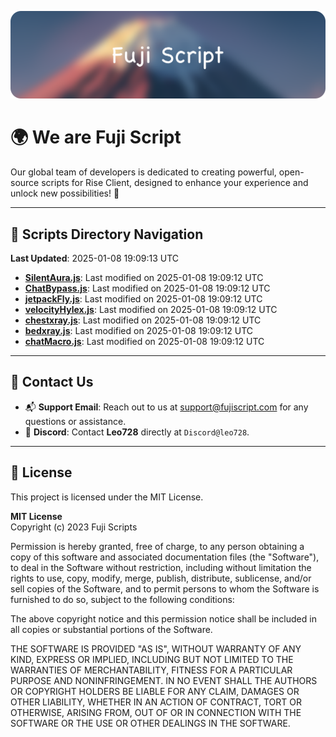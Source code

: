 ![Banner](.github/b.webp)

# 🌍 **We are Fuji Script**

Our global team of developers is dedicated to creating powerful, open-source scripts for Rise Client, designed to enhance your experience and unlock new possibilities! 🌟

---
<!-- SCRIPTS_NAVIGATION_START -->
## 📂 **Scripts Directory Navigation**

**Last Updated**: 2025-01-08 19:09:13 UTC

- **[SilentAura.js](scripts/SilentAura.js)**: Last modified on 2025-01-08 19:09:12 UTC
- **[ChatBypass.js](scripts/ChatBypass.js)**: Last modified on 2025-01-08 19:09:12 UTC
- **[jetpackFly.js](scripts/jetpackFly.js)**: Last modified on 2025-01-08 19:09:12 UTC
- **[velocityHylex.js](scripts/velocityHylex.js)**: Last modified on 2025-01-08 19:09:12 UTC
- **[chestxray.js](scripts/chestxray.js)**: Last modified on 2025-01-08 19:09:12 UTC
- **[bedxray.js](scripts/bedxray.js)**: Last modified on 2025-01-08 19:09:12 UTC
- **[chatMacro.js](scripts/chatMacro.js)**: Last modified on 2025-01-08 19:09:12 UTC

<!-- SCRIPTS_NAVIGATION_END -->

---

## 💬 **Contact Us**  
- 📬 **Support Email**: Reach out to us at [support@fujiscript.com](mailto:support@fujiscript.com) for any questions or assistance.  
- 💬 **Discord**: Contact **Leo728** directly at `Discord@leo728`.

---

## 📜 **License**

This project is licensed under the MIT License.  

**MIT License**  
Copyright (c) 2023 Fuji Scripts  

Permission is hereby granted, free of charge, to any person obtaining a copy of this software and associated documentation files (the "Software"), to deal in the Software without restriction, including without limitation the rights to use, copy, modify, merge, publish, distribute, sublicense, and/or sell copies of the Software, and to permit persons to whom the Software is furnished to do so, subject to the following conditions:  

The above copyright notice and this permission notice shall be included in all copies or substantial portions of the Software.  

THE SOFTWARE IS PROVIDED "AS IS", WITHOUT WARRANTY OF ANY KIND, EXPRESS OR IMPLIED, INCLUDING BUT NOT LIMITED TO THE WARRANTIES OF MERCHANTABILITY, FITNESS FOR A PARTICULAR PURPOSE AND NONINFRINGEMENT. IN NO EVENT SHALL THE AUTHORS OR COPYRIGHT HOLDERS BE LIABLE FOR ANY CLAIM, DAMAGES OR OTHER LIABILITY, WHETHER IN AN ACTION OF CONTRACT, TORT OR OTHERWISE, ARISING FROM, OUT OF OR IN CONNECTION WITH THE SOFTWARE OR THE USE OR OTHER DEALINGS IN THE SOFTWARE.  
